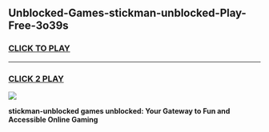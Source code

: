 
## Unblocked-Games-stickman-unblocked-Play-Free-3o39s
<h3>
<a href="https://premium76.site?title=stickman-unblocked&ref=19M">CLICK TO PLAY</a></h3>
<hr>

<h3>
<a href="https://premium76.site?title=stickman-unblocked&ref=19M">CLICK 2 PLAY</a>
  
</h3>

<a href="https://premium76.site?title=stickman-unblocked&ref=19M"><img src="https://clearcache.store/games.png"></a>


**stickman-unblocked games unblocked: Your Gateway to Fun and Accessible Online Gaming**
